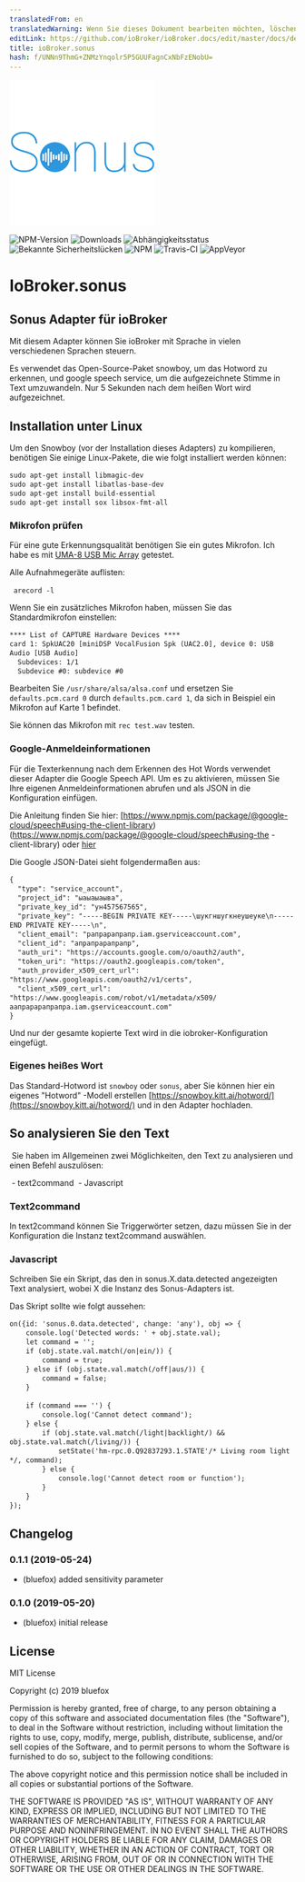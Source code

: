 ```yaml
---
translatedFrom: en
translatedWarning: Wenn Sie dieses Dokument bearbeiten möchten, löschen Sie bitte das Feld "translationsFrom". Andernfalls wird dieses Dokument automatisch erneut übersetzt
editLink: https://github.com/ioBroker/ioBroker.docs/edit/master/docs/de/adapterref/iobroker.sonus/README.md
title: ioBroker.sonus
hash: f/UNNn9ThmG+ZNMzYnqolr5P5GUUFagnCxNbFzENobU=
---
```

![Logo](../../../en/adapterref/iobroker.sonus/admin/sonus.png)

![NPM-Version](http://img.shields.io/npm/v/iobroker.sonus.svg)
![Downloads](https://img.shields.io/npm/dm/iobroker.sonus.svg)
![Abhängigkeitsstatus](https://img.shields.io/david/GermanBluefox/iobroker.sonus.svg)
![Bekannte Sicherheitslücken](https://snyk.io/test/github/GermanBluefox/ioBroker.sonus/badge.svg)
![NPM](https://nodei.co/npm/iobroker.sonus.png?downloads=true)
![Travis-CI](http://img.shields.io/travis/GermanBluefox/ioBroker.sonus/master.svg)
![AppVeyor](https://ci.appveyor.com/api/projects/status/github/GermanBluefox/ioBroker.sonus?branch=master&svg=true)

# IoBroker.sonus
## Sonus Adapter für ioBroker
Mit diesem Adapter können Sie ioBroker mit Sprache in vielen verschiedenen Sprachen steuern.

Es verwendet das Open-Source-Paket snowboy, um das Hotword zu erkennen, und google speech service, um die aufgezeichnete Stimme in Text umzuwandeln.
Nur 5 Sekunden nach dem heißen Wort wird aufgezeichnet.

## Installation unter Linux
Um den Snowboy (vor der Installation dieses Adapters) zu kompilieren, benötigen Sie einige Linux-Pakete, die wie folgt installiert werden können:

```
sudo apt-get install libmagic-dev
sudo apt-get install libatlas-base-dev
sudo apt-get install build-essential
sudo apt-get install sox libsox-fmt-all
```

### Mikrofon prüfen
Für eine gute Erkennungsqualität benötigen Sie ein gutes Mikrofon.
Ich habe es mit [UMA-8 USB Mic Array](https://www.minidsp.com/products/usb-audio-interface/uma-8-microphone-array) getestet.

Alle Aufnahmegeräte auflisten:

``` arecord -l```

Wenn Sie ein zusätzliches Mikrofon haben, müssen Sie das Standardmikrofon einstellen:

```
**** List of CAPTURE Hardware Devices ****
card 1: SpkUAC20 [miniDSP VocalFusion Spk (UAC2.0], device 0: USB Audio [USB Audio]
  Subdevices: 1/1
  Subdevice #0: subdevice #0
```

Bearbeiten Sie `/usr/share/alsa/alsa.conf` und ersetzen Sie `defaults.pcm.card 0` durch `defaults.pcm.card 1`, da sich in Beispiel ein Mikrofon auf Karte 1 befindet.

Sie können das Mikrofon mit `rec test.wav` testen.

### Google-Anmeldeinformationen
Für die Texterkennung nach dem Erkennen des Hot Words verwendet dieser Adapter die Google Speech API. Um es zu aktivieren, müssen Sie Ihre eigenen Anmeldeinformationen abrufen und als JSON in die Konfiguration einfügen.

Die Anleitung finden Sie hier: [https://www.npmjs.com/package/@google-cloud/speech#using-the-client-library)(https://www.npmjs.com/package/@google-cloud/speech#using-the -client-library) oder [hier](https://github.com/googleapis/nodejs-speech#using-the-client-library)

Die Google JSON-Datei sieht folgendermaßen aus:

```
{
  "type": "service_account",
  "project_id": "ыаыаыаыва",
  "private_key_id": "ун457567565",
  "private_key": "-----BEGIN PRIVATE KEY-----\шукгншугкнеушеуке\n-----END PRIVATE KEY-----\n",
  "client_email": "рапрарапрапр.iam.gserviceaccount.com",
  "client_id": "апрапрарапрапр",
  "auth_uri": "https://accounts.google.com/o/oauth2/auth",
  "token_uri": "https://oauth2.googleapis.com/token",
  "auth_provider_x509_cert_url": "https://www.googleapis.com/oauth2/v1/certs",
  "client_x509_cert_url": "https://www.googleapis.com/robot/v1/metadata/x509/аапрарарапрапра.iam.gserviceaccount.com"
}
```

Und nur der gesamte kopierte Text wird in die iobroker-Konfiguration eingefügt.

### Eigenes heißes Wort
Das Standard-Hotword ist `snowboy` oder `sonus`, aber Sie können hier ein eigenes "Hotword" -Modell erstellen [https://snowboy.kitt.ai/hotword/](https://snowboy.kitt.ai/hotword/) und in den Adapter hochladen.

## So analysieren Sie den Text
 Sie haben im Allgemeinen zwei Möglichkeiten, den Text zu analysieren und einen Befehl auszulösen:

 - text2command
 - Javascript

### Text2command
In text2command können Sie Triggerwörter setzen, dazu müssen Sie in der Konfiguration die Instanz text2command auswählen.

### Javascript
Schreiben Sie ein Skript, das den in sonus.X.data.detected angezeigten Text analysiert, wobei X die Instanz des Sonus-Adapters ist.

Das Skript sollte wie folgt aussehen:

```
on({id: 'sonus.0.data.detected', change: 'any'), obj => {
    console.log('Detected words: ' + obj.state.val);
    let command = '';
    if (obj.state.val.match(/on|ein/)) {
        command = true;
    } else if (obj.state.val.match(/off|aus/)) {
        command = false;
    }

    if (command === '') {
        console.log('Cannot detect command');
    } else {
        if (obj.state.val.match(/light|backlight/) && obj.state.val.match(/living/)) {
            setState('hm-rpc.0.Q92837293.1.STATE'/* Living room light */, command);
        } else {
            console.log('Cannot detect room or function');
        }
    }
});
```

## Changelog


### 0.1.1 (2019-05-24)
* (bluefox) added sensitivity parameter

### 0.1.0 (2019-05-20)
* (bluefox) initial release

## License
MIT License

Copyright (c) 2019 bluefox

Permission is hereby granted, free of charge, to any person obtaining a copy
of this software and associated documentation files (the "Software"), to deal
in the Software without restriction, including without limitation the rights
to use, copy, modify, merge, publish, distribute, sublicense, and/or sell
copies of the Software, and to permit persons to whom the Software is
furnished to do so, subject to the following conditions:

The above copyright notice and this permission notice shall be included in all
copies or substantial portions of the Software.

THE SOFTWARE IS PROVIDED "AS IS", WITHOUT WARRANTY OF ANY KIND, EXPRESS OR
IMPLIED, INCLUDING BUT NOT LIMITED TO THE WARRANTIES OF MERCHANTABILITY,
FITNESS FOR A PARTICULAR PURPOSE AND NONINFRINGEMENT. IN NO EVENT SHALL THE
AUTHORS OR COPYRIGHT HOLDERS BE LIABLE FOR ANY CLAIM, DAMAGES OR OTHER
LIABILITY, WHETHER IN AN ACTION OF CONTRACT, TORT OR OTHERWISE, ARISING FROM,
OUT OF OR IN CONNECTION WITH THE SOFTWARE OR THE USE OR OTHER DEALINGS IN THE
SOFTWARE.